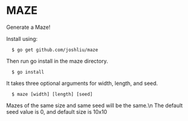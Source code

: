 MAZE
====
Generate a Maze!

Install using:
```
  $ go get github.com/joshliu/maze
```
Then run go install in the maze directory.
```
  $ go install
```

It takes three optional arguments for width, length, and seed.
```
  $ maze [width] [length] [seed]
```

Mazes of the same size and same seed will be the same.\n
The default seed value is 0, and default size is 10x10